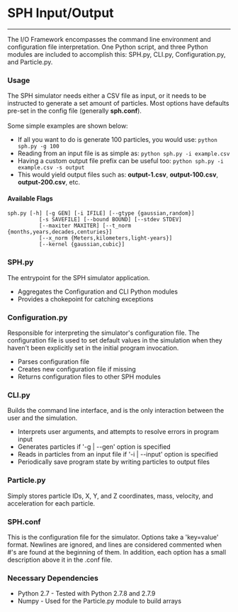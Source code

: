 # SPH Input/Output
<hr>
The I/O Framework encompasses the command line environment and configuration file interpretation. One Python script, and three Python modules are included to accomplish this: SPH.py, CLI.py, Configuration.py, and Particle.py. 

### Usage
The SPH simulator needs either a CSV file as input, or it needs to be instructed to generate a set amount of particles. Most options have defaults pre-set in the config file
(generally <b>sph.conf</b>).
<br><br>Some simple examples are shown below:
* If all you want to do is generate 100 particles, you would use: ```python sph.py -g 100```
* Reading from an input file is as simple as: ```python sph.py -i example.csv```
* Having a custom output file prefix can be useful too: ```python sph.py -i example.csv -s output```
 * This would yield output files such as: <b>output-1.csv</b>, <b>output-100.csv</b>, <b>output-200.csv</b>, etc.

#### Available Flags
```
sph.py [-h] [-g GEN] [-i IFILE] [--gtype {gaussian,random}]
          [-s SAVEFILE] [--bound BOUND] [--stdev STDEV]
          [--maxiter MAXITER] [--t_norm {months,years,decades,centuries}]
          [--x_norm {Meters,kilometers,light-years}]
          [--kernel {gaussian,cubic}]
```

### SPH.py
The entrypoint for the SPH simulator application.
<ul>
    <li>Aggregates the Configuration and CLI Python modules</li>
    <li>Provides a chokepoint for catching exceptions</li>
</ul>

### Configuration.py
Responsible for interpreting the simulator's configuration file. The configuration file is used to set default values in the simulation when they haven't been explicitly set in the initial program invocation. 
<ul>
    <li>Parses configuration file</li>
    <li>Creates new configuration file if missing</li>
    <li>Returns configuration files to other SPH modules</li>
</ul>

### CLI.py
Builds the command line interface, and is the only interaction between the user and the simulation.
<ul>
    <li>Interprets user arguments, and attempts to resolve errors in program input</li>
    <li>Generates particles if '-g | --gen' option is specified</li>
    <li>Reads in particles from an input file if '-i | --input' option is specified</li>
    <li>Periodically save program state by writing particles to output files</li>
</ul>

### Particle.py
Simply stores particle IDs, X, Y, and Z coordinates, mass, velocity, and acceleration for each particle.

### SPH.conf
This is the configuration file for the simulator. Options take a 'key=value' format. Newlines are ignored, and lines are considered commented when #'s are found at the beginning of them. In addition, each option has a small description above it in the .conf file.

### Necessary Dependencies
<ul>
    <li>Python 2.7 - Tested with Python 2.7.8 and 2.7.9</li>
    <li>Numpy - Used for the Particle.py module to build arrays</li>
</ul>
